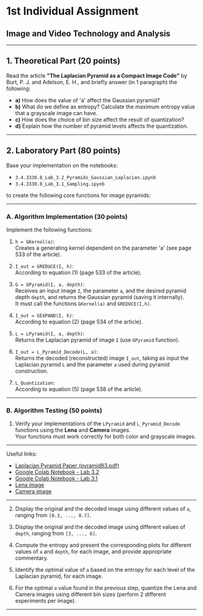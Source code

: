 # 1st Individual Assignment
## Image and Video Technology and Analysis

---

## 1. Theoretical Part (20 points)

Read the article **"The Laplacian Pyramid as a Compact Image Code"** by Burt, P. J. and Adelson, E. H., and briefly answer (in 1 paragraph) the following:

- **a)** How does the value of 'a' affect the Gaussian pyramid?
- **b)** What do we define as entropy? Calculate the maximum entropy value that a grayscale image can have.
- **c)** How does the choice of bin size affect the result of quantization?
- **d)** Explain how the number of pyramid levels affects the quantization.

---

## 2. Laboratory Part (80 points)

Base your implementation on the notebooks:
- `3.4.3330.8_Lab_3.2_Pyramids_Gaussian_Laplacian.ipynb`
- `3.4.3330.8_Lab_3.1_Sampling.ipynb`

to create the following core functions for image pyramids:

---

### A. Algorithm Implementation (30 points)

Implement the following functions:

1. `h = GKernel(a)`:  
   Creates a generating kernel dependent on the parameter 'a' (see page 533 of the article).

2. `I_out = GREDUCE(I, h)`:  
   According to equation (1) (page 533 of the article).

3. `G = GPyramid(I, a, depth)`:  
   Receives an input image `I`, the parameter `a`, and the desired pyramid depth `depth`, and returns the Gaussian pyramid (saving it internally).  
   It must call the functions `GKernel(a)` and `GREDUCE(I,h)`.

4. `I_out = GEXPAND(I, h)`:  
   According to equation (2) (page 534 of the article).

5. `L = LPyramid(I, a, depth)`:  
   Returns the Laplacian pyramid of image `I` (use `GPyramid` function).

6. `I_out = L_Pyramid_Decode(L, a)`:  
   Returns the decoded (reconstructed) image `I_out`, taking as input the Laplacian pyramid `L` and the parameter `a` used during pyramid construction.

7. `L_Quantization`:  
   According to equation (5) (page 538 of the article).

---

### B. Algorithm Testing (50 points)

1. Verify your implementations of the `LPyramid` and `L_Pyramid_Decode` functions using the **Lena** and **Camera** images.  
   Your functions must work correctly for both color and grayscale images.

---

Useful links:
- [Laplacian Pyramid Paper (pyramid83.pdf)](http://persci.mit.edu/pub_pdfs/pyramid83.pdf)
- [Google Colab Notebook - Lab 3.2](https://colab.research.google.com/drive/17BI_Yr0bENExHgMVIrfCDwFZcrH4yTsT)
- [Google Colab Notebook - Lab 3.1](https://colab.research.google.com/drive/1FktSsDxcCCofk8TOQmHaQdS8kbDs9mu7)
- [Lena image](http://www.image.ntua.gr/~tpar/LABimage/lena.png)
- [Camera image](https://scikit-image.org/docs/dev/api/skimage.data.html#skimage.data.camera)

---

2. Display the original and the decoded image using different values of `a`, ranging from `[0.3, ..., 0.7]`.

3. Display the original and the decoded image using different values of `depth`, ranging from `[3, ..., 6]`.

4. Compute the entropy and present the corresponding plots for different values of `a` and `depth`, for each image, and provide appropriate commentary.

5. Identify the optimal value of `a` based on the entropy for each level of the Laplacian pyramid, for each image.

6. For the optimal `a` value found in the previous step, quantize the Lena and Camera images using different bin sizes (perform 2 different experiments per image).

---

